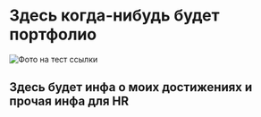 # Здесь когда-нибудь будет портфолио

![Фото на тест ссылки](https://disk.yandex.ru/d/sRwsiSUVh0m4kw)

## Здесь будет инфа о моих достижениях и прочая инфа для HR
